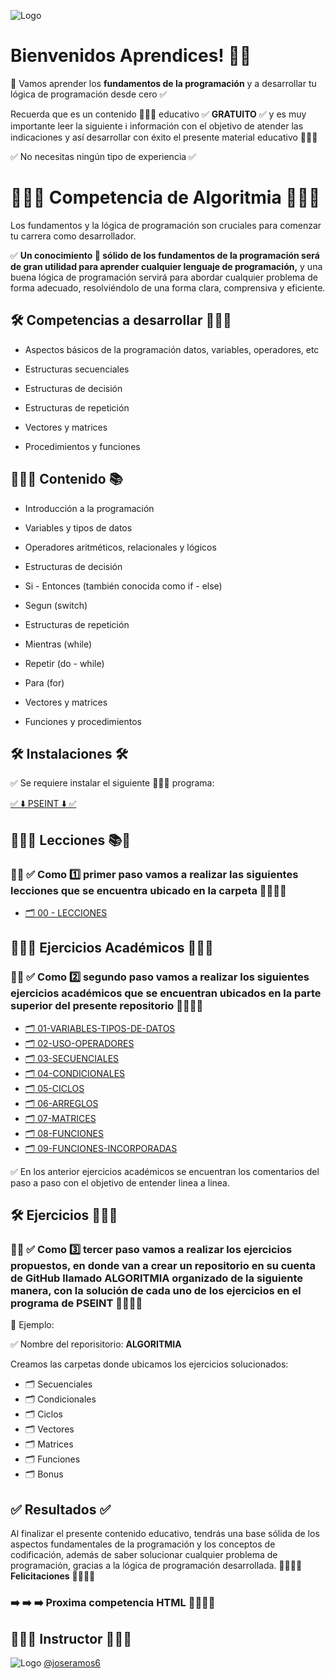 ![Logo](https://yt3.googleusercontent.com/32hnlXfQnfCFH5IK4SsvCtRDb5A3tDsRdFUjsPPIXbyt5jCmL1ZWE6NEjM7OPEs2EdZTKqueAA=w1707-fcrop64=1,00005a57ffffa5a8-k-c0xffffffff-no-nd-rj)

# Bienvenidos Aprendices! 👋🏻

🧠 Vamos aprender los **fundamentos de la programación** y a desarrollar tu lógica de programación desde cero ✅

Recuerda que es un contenido 👨🏻‍💻 educativo ✅ **GRATUITO** ✅ y es muy importante leer la siguiente ℹ️ información con el objetivo de atender las indicaciones y así desarrollar con éxito el presente material educativo 👨🏻‍💻

✅ No necesitas ningún tipo de experiencia ✅

# 👨🏻‍💻 Competencia de Algoritmia 👨🏻‍💻

Los fundamentos y la lógica de programación son cruciales para comenzar tu carrera como desarrollador.

✅ **Un conocimiento 🧠 sólido de los fundamentos de la programación será de gran utilidad para aprender cualquier lenguaje de programación,** y una buena lógica de programación servirá para abordar cualquier problema de forma adecuado, resolviéndolo de una forma clara, comprensiva y eficiente.

## 🛠 Competencias a desarrollar 👨🏻‍💻

- Aspectos básicos de la programación datos, variables, operadores, etc

- Estructuras secuenciales

- Estructuras de decisión

- Estructuras de repetición

- Vectores y matrices

- Procedimientos y funciones

## 👨🏻‍💻 Contenido 📚

- Introducción a la programación

- Variables y tipos de datos

- Operadores aritméticos, relacionales y lógicos

- Estructuras de decisión

- Si - Entonces (también conocida como if - else)

- Segun (switch)

- Estructuras de repetición

- Mientras (while)

- Repetir (do - while)

- Para (for)

- Vectores y matrices

- Funciones y procedimientos

## 🛠 Instalaciones 🛠

✅ Se requiere instalar el siguiente 👨🏻‍💻 programa:

[✅ ⬇️ PSEINT ⬇️ ✅](https://pseint.sourceforge.net/index.php?page=descargas.php)

## 👨🏻‍💻 Lecciones 📚🧠

### 🚨🔔 ✅ Como 1️⃣ primer paso vamos a realizar las siguientes lecciones que se encuentra ubicado en la carpeta 👨🏻‍💻🚀

- [🗂️ 00 - LECCIONES](https://github.com/joseramos6/Algoritmia/tree/main/00-LECCIONES)

## 👨🏻‍💻 Ejercicios Académicos 👨🏻‍💻

### 🚨🔔 ✅ Como 2️⃣ segundo paso vamos a realizar los siguientes ejercicios académicos que se encuentran ubicados en la parte superior del presente repositorio 👨🏻‍💻🚀

- [🗂️ 01-VARIABLES-TIPOS-DE-DATOS](https://github.com/joseramos6/Algoritmia/tree/main/01-VARIABLES-TIPOS-DE-DATOS)
- [🗂️ 02-USO-OPERADORES](https://github.com/joseramos6/Algoritmia/tree/main/02-USO-OPERADORES)
- [🗂️ 03-SECUENCIALES](https://github.com/joseramos6/Algoritmia/tree/main/03-SECUENCIALES)
- [🗂️ 04-CONDICIONALES](https://github.com/joseramos6/Algoritmia/tree/main/04-CONDICIONALES)
- [🗂️ 05-CICLOS](https://github.com/joseramos6/Algoritmia/tree/main/05-CICLOS)
- [🗂️ 06-ARREGLOS](https://github.com/joseramos6/Algoritmia/tree/main/06-ARREGLOS)
- [🗂️ 07-MATRICES](https://github.com/joseramos6/Algoritmia/tree/main/07-MATRICES)
- [🗂️ 08-FUNCIONES](https://github.com/joseramos6/Algoritmia/tree/main/08-FUNCIONES)
- [🗂️ 09-FUNCIONES-INCORPORADAS](https://github.com/joseramos6/Algoritmia/tree/main/09-FUNCIONES-INCORPORADAS)

✅ En los anterior ejercicios académicos se encuentran los comentarios del paso a paso con el objetivo de entender linea a linea.

## 🛠 Ejercicios 👨🏻‍💻

### 🚨🔔 ✅ Como 3️⃣ tercer paso vamos a realizar los ejercicios propuestos, en donde van a crear un repositorio en su cuenta de GitHub llamado ALGORITMIA organizado de la siguiente manera, con la solución de cada uno de los ejercicios en el programa de PSEINT 👨🏻‍💻🚀

🌟 Ejemplo:

✅ Nombre del reporisitorio: **ALGORITMIA**

Creamos las carpetas donde ubicamos los ejercicios solucionados:

- 🗂️ Secuenciales
- 🗂️ Condicionales
- 🗂️ Ciclos
- 🗂️ Vectores
- 🗂️ Matrices
- 🗂️ Funciones
- 🗂️ Bonus

## ✅ Resultados ✅

Al finalizar el presente contenido educativo, tendrás una base sólida de los aspectos fundamentales de la programación y los conceptos de codificación, además de saber solucionar cualquier problema de programación, gracias a la lógica de programación desarrollada. 👨🏻‍💻🚀 **Felicitaciones** 🚀👨🏻‍💻

### ➡️ ➡️ ➡️ Proxima competencia **HTML** 👨🏻‍💻🚀

## 👨🏻‍💻 Instructor 👨🏻‍💻

![Logo](https://avatars.githubusercontent.com/u/81438413?s=48&v=4) [@joseramos6](https://github.com/joseramos6)
